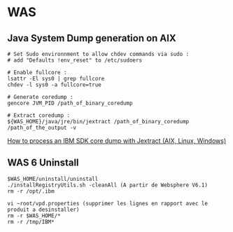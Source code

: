 WAS
===

Java System Dump generation on AIX
----------------------------------

    # Set Sudo environnment to allow chdev commands via sudo :
    # add "Defaults !env_reset" to /etc/sudoers

    # Enable fullcore :
    lsattr -El sys0 | grep fullcore
    chdev -l sys0 -a fullcore=true

    # Generate coredump :
    gencore JVM_PID /path_of_binary_coredump

    # Extract coredump :
    ${WAS_HOME}/java/jre/bin/jextract /path_of_binary_coredump /path_of_the_output -v

[How to process an IBM SDK core dump with Jextract (AIX, Linux, Windows)](http://www-01.ibm.com/support/docview.wss?uid=swg21577379)

WAS 6 Uninstall
---------------


    $WAS_HOME/uninstall/uninstall
    ./installRegistryUtils.sh -cleanAll (A partir de Websphere V6.1)
    rm -r /opt/.ibm

    vi ~root/vpd.properties (supprimer les lignes en rapport avec le produit a desinstaller)
    rm -r $WAS_HOME/*
    rm -r /tmp/IBM*
